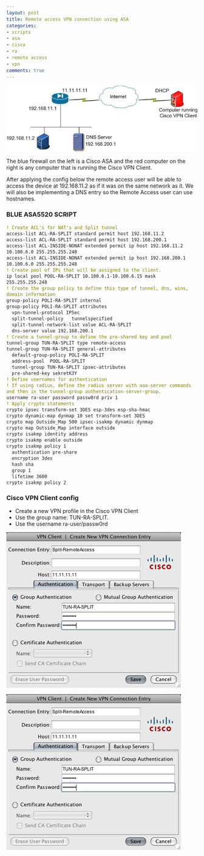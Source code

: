 ```yaml
---
layout: post
title: Remote access VPN connection using ASA
categories:
- scripts
- asa
- cisco
- ra
- remote access
- vpn
comments: true
---
```

![Remote Access Network Diagram - IMG](/images/ra-asa.jpg)

The blue firewall on the left is a Cisco ASA and the red computer on the right is any computer that is running the Cisco VPN Client.

After applying the config below the remote access user will be able to access the device at 192.168.11.2 as if it was on the same network as it. We will also be implementing a DNS entry so the Remote Access user can use hostnames.

### BLUE ASA5520 SCRIPT
<pre><code><span style="color: #808000;">! Create ACL's for NAT's and Split tunnel</span>
access-list ACL-RA-SPLIT standard permit host 192.168.11.2
access-list ACL-RA-SPLIT standard permit host 192.168.200.1
access-list ACL-INSIDE-NONAT extended permit ip host 192.168.11.2 10.100.6.0 255.255.255.248
access-list ACL-INSIDE-NONAT extended permit ip host 192.168.200.1 10.100.6.0 255.255.255.248
<span style="color: #808000;">! Create pool of IPs that will be assigned to the client.</span>
ip local pool POOL-RA-SPLIT 10.100.6.1-10.100.6.15 mask 255.255.255.248
<span style="color: #808000;">! Create the group policy to define this type of tunnel, dns, wins, domain information</span>
group-policy POLI-RA-SPLIT internal
group-policy POLI-RA-SPLIT attributes
  vpn-tunnel-protocol IPSec
  split-tunnel-policy   tunnelspecified
  split-tunnel-network-list value ACL-RA-SPLIT
  dns-server value 192.168.200.1
<span style="color: #808000;">! Create a tunnel-group to define the pre-shared key and pool</span>
tunnel-group TUN-RA-SPLIT type remote-access
tunnel-group TUN-RA-SPLIT general-attributes
  default-group-policy POLI-RA-SPLIT
  address-pool  POOL-RA-SPLIT
  tunnel-group TUN-RA-SPLIT ipsec-attributes
  pre-shared-key sekretK3Y
<span style="color: #808000;">! Define usernames for authentication
! If using radius, define the radius server with aaa-server commands and then in the tunnel-group authentication-server-group.</span>
username ra-user password passw0rd priv 1
<span style="color: #808000;">! Apply crypto statements</span>
crypto ipsec transform-set 3DES esp-3des esp-sha-hmac
crypto dynamic-map dynmap 10 set transform-set 3DES
crypto map Outside_Map 500 ipsec-isakmp dynamic dynmap
crypto map Outside_Map interface outside
crypto isakmp identity address
crypto isakmp enable outside
crypto isakmp policy 1
  authentication pre-share
  encryption 3des
  hash sha
  group 1
  lifetime 3600
crypto isakmp policy 2
</code></pre>

### Cisco VPN Client config

* Create a new VPN profile in the Cisco VPN Client
* Use the group name: TUN-RA-SPLIT.
* Use the username ra-user/passw0rd

![RA VPN Client - IMG](/images/ra-vpnclient.jpg)

![RA VPN Client - IMG](/images/ra-vpnclient2.jpg)
